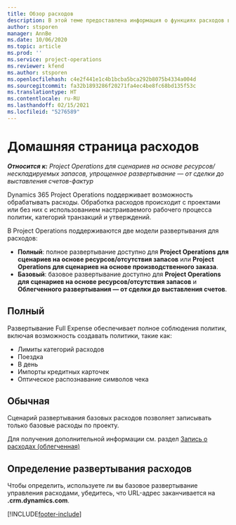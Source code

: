 ```yaml
---
title: Обзор расходов
description: В этой теме предоставлена информация о функциях расходов в Project Operations.
author: stsporen
manager: AnnBe
ms.date: 10/06/2020
ms.topic: article
ms.prod: ''
ms.service: project-operations
ms.reviewer: kfend
ms.author: stsporen
ms.openlocfilehash: c4e2f441e1c4b1bcba5bca292b8075b4334a004d
ms.sourcegitcommit: fa32b1893286f20271fa4ec4be8fc68bd135f53c
ms.translationtype: HT
ms.contentlocale: ru-RU
ms.lasthandoff: 02/15/2021
ms.locfileid: "5276589"
---
```

# <a name="expense-home-page"></a>Домашняя страница расходов

_**Относится к:** Project Operations для сценариев на основе ресурсов/нескладируемых запасов, упрощенное развертывание — от сделки до выставления счетов-фактур_


Dynamics 365 Project Operations поддерживает возможность обрабатывать расходы. Обработка расходов происходит с проектами или без них с использованием настраиваемого рабочего процесса политик, категорий транзакций и утверждений.

В Project Operations поддерживаются две модели развертывания для расходов: 

- **Полный**: полное развертывание доступно для **Project Operations для сценариев на основе ресурсов/отсутствия запасов** или **Project Operations для сценариев на основе производственного заказа**.
- **Базовый**: базовое развертывание доступно для **Project Operations для сценариев на основе ресурсов/отсутствия запасов** и **Облегченного развертывания — от сделки до выставления счетов**.

## <a name="full"></a>Полный 
Развертывание Full Expense обеспечивает полное соблюдения политик, включая возможность создавать политики, такие как:

  - Лимиты категорий расходов
  - Поездка
  - В день
  - Импорты кредитных карточек
  - Оптическое распознавание символов чека

## <a name="basic"></a>Обычная 
Сценарий развертывания базовых расходов позволяет записывать только базовые расходы по проекту. 

Для получения дополнительной информации см. раздел [Запись о расходах (облегченная)](basic-expense.md)

## <a name="determine-your-expense-deployment"></a>Определение развертывания расходов
Чтобы определить, используете ли вы базовое развертывание управления расходами, убедитесь, что URL-адрес заканчивается на **.crm.dynamics.com**. 


[!INCLUDE[footer-include](../includes/footer-banner.md)]